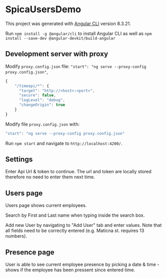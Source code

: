 # SpicaUsersDemo

This project was generated with [Angular CLI](https://github.com/angular/angular-cli) version 8.3.21.

Run `npm install -g @angular/cli` to install Angular CLI as well as `npm install --save-dev @angular-devkit/build-angular`

## Development server with proxy

Modify `proxy.config.json` file: 
`"start": "ng serve --proxy-config proxy.config.json"`,

```js
{
    "/timeapi/*": {
      "target": "http://<host>:<port>",
      "secure": false,
      "logLevel": "debug",
      "changeOrigin": true
    }
}
```

Modify file `proxy.config.json` with:
```js
"start": "ng serve --proxy-config proxy.config.json"
```

Run `npm start` and navigate to `http://localhost:4200/`.

## Settings

Enter Api Url & token to continue. The url and token are locally stored therefore no need to enter them next time.

## Users page

Users page shows current employees.

Search by First and Last name when typing inside the search box.

Add new User by navigating to "Add User" tab and enter values. Note that all fields need to be correctly entered (e.g. Maticna st. requires 13 numbers).

## Presence page

User is able to see current employee presence by picking a date & time - shows if the employee has been pressent since entered time.